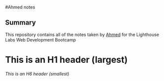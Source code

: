 #Ahmed notes

## Summary 

This repository contains all of the notes taken by [Ahmed](https://github.com/raz346) for the Lighthouse Labs Web Development Bootcamp

# This is an H1 header (largest)
###### This is an H6 header (smallest)